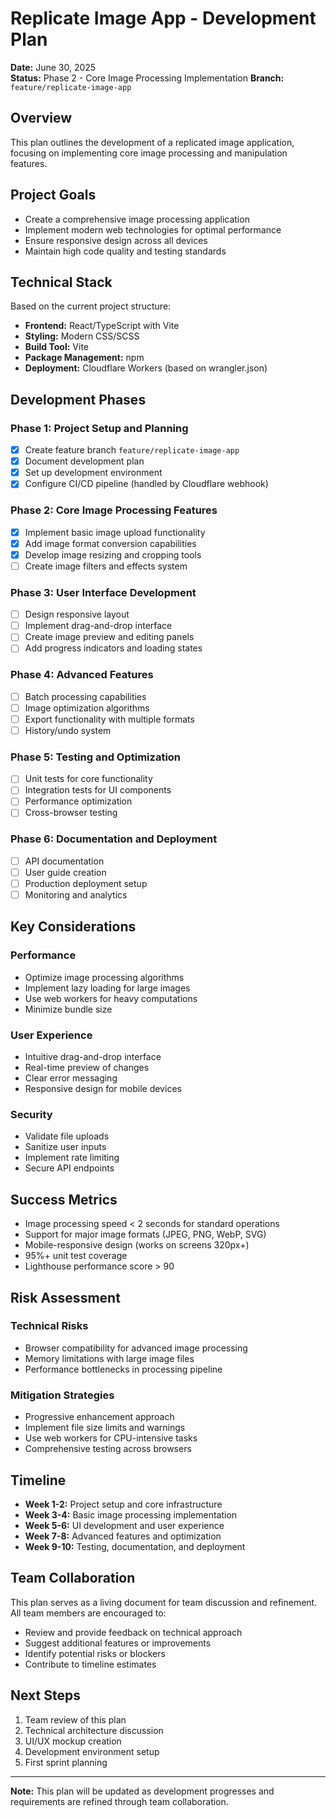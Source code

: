 # Replicate Image App - Development Plan

**Date:** June 30, 2025  
**Status:** Phase 2 - Core Image Processing Implementation
**Branch:** `feature/replicate-image-app`

## Overview

This plan outlines the development of a replicated image application, focusing on implementing core image processing and manipulation features.

## Project Goals

- Create a comprehensive image processing application
- Implement modern web technologies for optimal performance
- Ensure responsive design across all devices
- Maintain high code quality and testing standards

## Technical Stack

Based on the current project structure:
- **Frontend:** React/TypeScript with Vite
- **Styling:** Modern CSS/SCSS
- **Build Tool:** Vite
- **Package Management:** npm
- **Deployment:** Cloudflare Workers (based on wrangler.json)

## Development Phases

### Phase 1: Project Setup and Planning
- [x] Create feature branch `feature/replicate-image-app`
- [x] Document development plan
- [x] Set up development environment
- [x] Configure CI/CD pipeline (handled by Cloudflare webhook)

### Phase 2: Core Image Processing Features
- [x] Implement basic image upload functionality
- [x] Add image format conversion capabilities
- [x] Develop image resizing and cropping tools
- [ ] Create image filters and effects system

### Phase 3: User Interface Development
- [ ] Design responsive layout
- [ ] Implement drag-and-drop interface
- [ ] Create image preview and editing panels
- [ ] Add progress indicators and loading states

### Phase 4: Advanced Features
- [ ] Batch processing capabilities
- [ ] Image optimization algorithms
- [ ] Export functionality with multiple formats
- [ ] History/undo system

### Phase 5: Testing and Optimization
- [ ] Unit tests for core functionality
- [ ] Integration tests for UI components
- [ ] Performance optimization
- [ ] Cross-browser testing

### Phase 6: Documentation and Deployment
- [ ] API documentation
- [ ] User guide creation
- [ ] Production deployment setup
- [ ] Monitoring and analytics

## Key Considerations

### Performance
- Optimize image processing algorithms
- Implement lazy loading for large images
- Use web workers for heavy computations
- Minimize bundle size

### User Experience
- Intuitive drag-and-drop interface
- Real-time preview of changes
- Clear error messaging
- Responsive design for mobile devices

### Security
- Validate file uploads
- Sanitize user inputs
- Implement rate limiting
- Secure API endpoints

## Success Metrics

- Image processing speed < 2 seconds for standard operations
- Support for major image formats (JPEG, PNG, WebP, SVG)
- Mobile-responsive design (works on screens 320px+)
- 95%+ unit test coverage
- Lighthouse performance score > 90

## Risk Assessment

### Technical Risks
- Browser compatibility for advanced image processing
- Memory limitations with large image files
- Performance bottlenecks in processing pipeline

### Mitigation Strategies
- Progressive enhancement approach
- Implement file size limits and warnings
- Use web workers for CPU-intensive tasks
- Comprehensive testing across browsers

## Timeline

- **Week 1-2:** Project setup and core infrastructure
- **Week 3-4:** Basic image processing implementation
- **Week 5-6:** UI development and user experience
- **Week 7-8:** Advanced features and optimization
- **Week 9-10:** Testing, documentation, and deployment

## Team Collaboration

This plan serves as a living document for team discussion and refinement. All team members are encouraged to:
- Review and provide feedback on technical approach
- Suggest additional features or improvements
- Identify potential risks or blockers
- Contribute to timeline estimates

## Next Steps

1. Team review of this plan
2. Technical architecture discussion
3. UI/UX mockup creation
4. Development environment setup
5. First sprint planning

---

**Note:** This plan will be updated as development progresses and requirements are refined through team collaboration.
